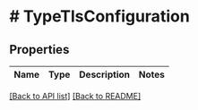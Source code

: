 # # TypeTlsConfiguration

## Properties

Name | Type | Description | Notes
------------ | ------------- | ------------- | -------------

[[Back to API list]](../../README.md#endpoints) [[Back to README]](../../README.md)
